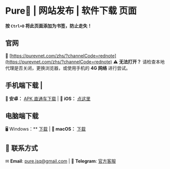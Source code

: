 #  Pure🚀 | 网站发布 | 软件下载 页面  
**按 `Ctrl+D` 将此页面添加为书签，防止走失！**  

## 官网  
🔗 [https://purevnet.com/zhs/?channelCode=rednote](https://purevnet.com/zhs/?channelCode=rednote)
⚠ **无法打开？** 请检查本地代理是否关闭，更换浏览器，或使用手机的 **4G 网络** 进行尝试。  

## 手机端下载 |
**📲 安卓：** [APK 直通车下载](https://github.com/cinc6887/purejiasu/releases/download/v.2.11/purejsq-mocha-v1.0.9-202502061026.zip) | **🍏 iOS：** [点这里](https://purevnet.com/zhs/ios/)  

## 电脑端下载
🖥 Windows：** [下载](https://purevnet.com/zhs/windows) | **🍎 macOS：** [下载](https://purevnet.com/zhs/ios/)  

## 📩 联系方式  
✉ **Email**: [pure.jsq@gmail.com](mailto:pure.jsq@gmail.com) | 💬 **Telegram**: [官方客服](https://t.me/purejiasuqi)  
